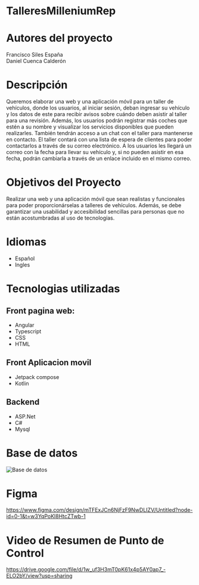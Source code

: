 # TalleresMilleniumRep

# Autores del proyecto
Francisco Siles España
<br>
Daniel Cuenca Calderón

# Descripción
Queremos elaborar una web y una aplicación móvil para un taller de vehículos, donde los usuarios, al iniciar sesión, deban ingresar su vehículo y los datos de este para recibir avisos sobre cuándo deben asistir al taller para una revisión.
Además, los usuarios podrán registrar más coches que estén a su nombre y visualizar los servicios disponibles que pueden realizarles. También tendrán acceso a un chat con el taller para mantenerse en contacto.
El taller contará con una lista de espera de clientes para poder contactarlos a través de su correo electrónico. A los usuarios les llegará un correo con la fecha para llevar su vehículo y, si no pueden asistir en esa fecha, podrán cambiarla a través de un enlace incluido en el mismo correo.

# Objetivos del Proyecto

Realizar una web y una aplicación móvil que sean realistas y funcionales para poder proporcionárselas a talleres de vehículos. Además, se debe garantizar una usabilidad y accesibilidad sencillas para personas que no están acostumbradas al uso de tecnologías.

# Idiomas
- Español
- Ingles

# Tecnologias utilizadas

## Front pagina web:
- Angular
- Typescript
- CSS
- HTML

 ## Front Aplicacion movil
 - Jetpack compose
 - Kotlin

## Backend
- ASP.Net
- C#
- Mysql

# Base de datos
![Base de datos](https://github.com/user-attachments/assets/4688dfc9-94d6-4eaf-98f6-751e77fdbd5b)

# Figma
https://www.figma.com/design/mTFExJCn6NjFzF9NwDLIZV/Untitled?node-id=0-1&t=w3YqPoKl8HtcZTwb-1

# Video de Resumen de Punto de Control
https://drive.google.com/file/d/1w_uf3H3mT0pK61x4p5AY0ap7_-ELO2bY/view?usp=sharing
